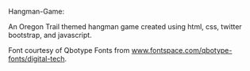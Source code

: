 Hangman-Game:

An Oregon Trail themed hangman game created using html, css, twitter bootstrap, and javascript.

Font courtesy of Qbotype Fonts from www.fontspace.com/qbotype-fonts/digital-tech.